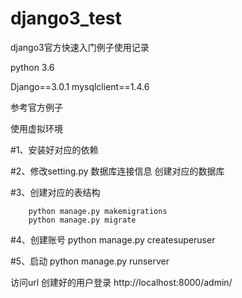 # django3_test
django3官方快速入门例子使用记录


python 3.6

Django==3.0.1
mysqlclient==1.4.6

参考官方例子

使用虚拟环境

#1、安装好对应的依赖
 
#2、修改setting.py 数据库连接信息  创建对应的数据库

#3、创建对应的表结构

		python manage.py makemigrations 
		python manage.py migrate


#4、创建账号
python manage.py createsuperuser


#5、启动
python manage.py runserver

访问url  创建好的用户登录
http://localhost:8000/admin/



